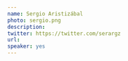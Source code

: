 ```yaml
---
name: Sergio Aristizábal
photo: sergio.png
description:
twitter: https://twitter.com/serargz
url:
speaker: yes
---
```

